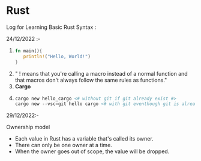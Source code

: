 # Rust

Log for Learning Basic Rust Syntax :

24/12/2022 :-

1. ```rust
   fn main(){
      println!("Hello, World!")
   }
   ```
2. " ! means that you're calling a macro instead of a normal function and that macros don't always follow the same rules as functions."
3. **Cargo**
4. ```powershell
   cargo new hello_cargo <# without git if git already exist #>
   cargo new --vsc=git hello cargo <# with git eventhough git is already exist #>
   ```

29/12/2022:-

Ownership model

* Each value in Rust has a variable that's called its owner.
* There can only be one owner at a time.
* When the owner goes out of scope, the value will be dropped.
